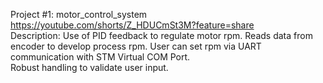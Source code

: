 Project #1: motor_control_system \
https://youtube.com/shorts/Z_HDUCmSt3M?feature=share \
Description: Use of PID feedback to regulate motor rpm. Reads data from encoder to develop process rpm. User can set rpm via UART communication with STM Virtual COM Port. \
Robust handling to validate user input.
